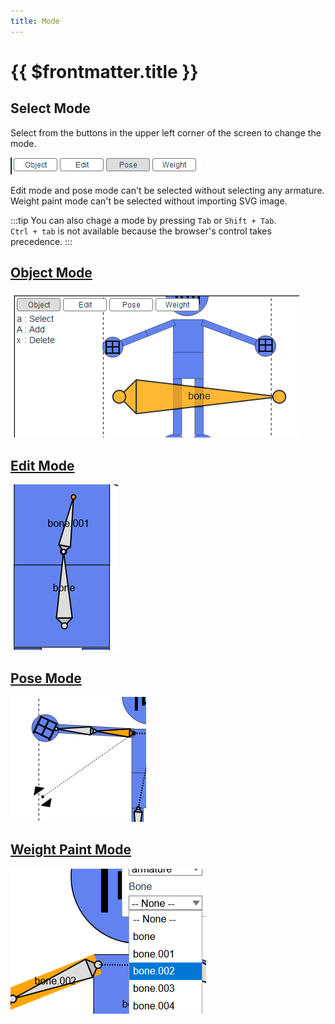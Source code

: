 ```yaml
---
title: Mode
---
```


# {{ $frontmatter.title }}

## Select Mode

Select from the buttons in the upper left corner of the screen to change the mode.

![](./assets/select_model.png)

Edit mode and pose mode can't be selected without selecting any armature.  
Weight paint mode can't be selected without importing SVG image.

:::tip
You can also chage a mode by pressing `Tab` or `Shift + Tab`.  
`Ctrl + tab` is not available because the browser's control takes precedence.
:::

## [Object Mode](./object)

![](../assets/object_mode.png)

## [Edit Mode](./edit)

![](./assets/bone_extrude_to.png)

## [Pose Mode](./pose)

![](../assets/pose.png)

## [Weight Paint Mode](./weight-paint)

![](../assets/bind_elm.png)

